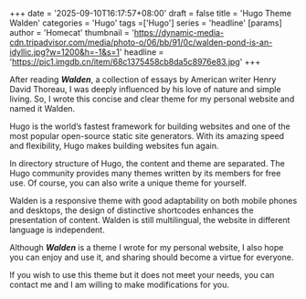 +++
date = '2025-09-10T16:17:57+08:00'
draft = false
title = 'Hugo Theme Walden'
categories = 'Hugo'
tags =['Hugo']
series = 'headline'
[params]
    author = 'Homecat'
    thumbnail = 'https://dynamic-media-cdn.tripadvisor.com/media/photo-o/06/bb/91/0c/walden-pond-is-an-idyllic.jpg?w=1200&h=-1&s=1'
    headline = 'https://pic1.imgdb.cn/item/68c1375458cb8da5c8976e83.jpg'
+++

After reading <i><b>Walden</b></i>, a collection of essays by American writer Henry David Thoreau, I was deeply influenced by his love of nature and simple living. So, I wrote this concise and clear theme for my personal website and named it Walden.

<!--more-->

Hugo is the world’s fastest framework for building websites and one of the most popular open-source static site generators. With its amazing speed and flexibility, Hugo makes building websites fun again. 

In directory structure of Hugo, the content and theme are separated. The Hugo community provides many themes written by its members for free use. Of course, you can also write a unique theme for yourself.   

Walden is a responsive theme with good adaptability on both mobile phones and desktops, the design of distinctive shortcodes enhances the presentation of content. Walden is still multilingual, the website in different language is independent.

Although <i><b>Walden</b></i> is a theme I wrote for my personal website, I also hope you can enjoy and use it, and sharing should become a virtue for everyone. 

If you wish to use this theme but it does not meet your needs, you can contact me and I am willing to make modifications for you.
